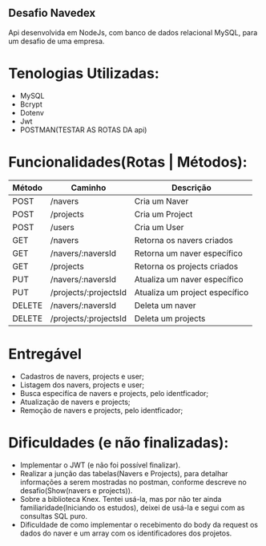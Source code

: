 ## Desafio Navedex

Api desenvolvida em NodeJs, com banco de dados relacional MySQL, para um desafio de uma empresa.

# Tenologias Utilizadas:
- MySQL 
- Bcrypt
- Dotenv
- Jwt
- POSTMAN(TESTAR AS ROTAS DA api)

# Funcionalidades(Rotas | Métodos):

Método  |  Caminho               |  Descrição                             | 
--------|------------------------|----------------------------------------|
POST    |      /navers           |  Cria um Naver                         |
POST    |     /projects          |  Cria um Project                       |
POST    |    /users              |  Cria um User                          |
GET     | /navers                |  Retorna os navers criados             |
GET     | /navers/:naversId      |  Retorna um naver específico           |
GET     | /projects              |  Retorna os projects criados           |
PUT     | /navers/:naversId      |  Atualiza um naver específico          |
PUT     | /projects/:projectsId  |  Atualiza um project específico        |
DELETE  |  /navers/:naversId     |  Deleta um naver                       |
DELETE  | /projects/:projectsId  |  Deleta um projects                    |

# Entregável
- Cadastros de navers, projects e user;
- Listagem dos navers, projects e user;
- Busca especifíca de navers e projects, pelo identficador;
- Atualização de navers e projects;
- Remoção de navers e projects, pelo identficador;


# Dificuldades (e não finalizadas):
- Implementar o JWT (e não foi possível finalizar).
- Realizar a junção das tabelas(Navers e Projects), para detalhar informações a serem mostradas no postman, conforme descreve no desafio(Show(navers e projects)).
- Sobre a biblioteca Knex. Tentei usá-la, mas por não ter ainda familiaridade(Iniciando os estudos), deixei de usá-la e segui com as consultas SQL puro.
- Dificuldade de como implementar o recebimento do body da request os dados do naver e um array com os identificadores dos projetos.
